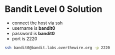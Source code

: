 # Bandit Level 0 Solution

- connect the host via ssh
- username is **bandit0**
- password is **bandit0**
- port is 2220

```bash
ssh bandit0@bandit.labs.overthewire.org -p 2220
```
